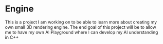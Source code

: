 # Engine
 
This is a project I am working on to be able to learn more about creating my own small 3D rendering engine. The end goal of this project will be to allow me to have my own AI Playground where I can develop my AI understanding in C++
